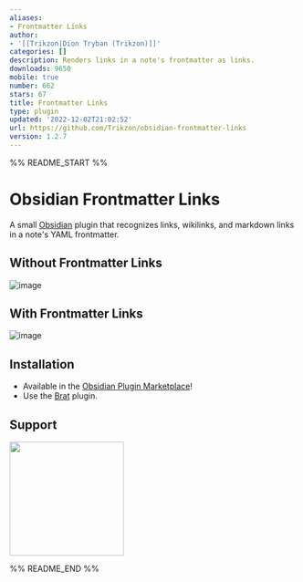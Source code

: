 ```yaml
---
aliases:
- Frontmatter Links
author:
- '[[Trikzon|Dion Tryban (Trikzon)]]'
categories: []
description: Renders links in a note's frontmatter as links.
downloads: 9650
mobile: true
number: 662
stars: 67
title: Frontmatter Links
type: plugin
updated: '2022-12-02T21:02:52'
url: https://github.com/Trikzon/obsidian-frontmatter-links
version: 1.2.7
---
```


%% README_START %%

# Obsidian Frontmatter Links
A small [Obsidian](https://obsidian.md/) plugin that recognizes links, wikilinks, and markdown links in a note's YAML frontmatter.

## Without Frontmatter Links
![image](https://user-images.githubusercontent.com/29845000/201154400-5578fd30-cdba-48e2-8904-3f3ce9533d10.png)

## With Frontmatter Links
![image](https://user-images.githubusercontent.com/29845000/201154480-00c71a82-12f4-450a-b00c-8d643b014b05.png)

## Installation
- Available in the [Obsidian Plugin Marketplace](https://obsidian.md/plugins?id=frontmatter-links)!
- Use the [Brat](https://github.com/TfTHacker/obsidian42-brat) plugin.

## Support
[<img src="https://user-images.githubusercontent.com/14358394/115450238-f39e8100-a21b-11eb-89d0-fa4b82cdbce8.png" width="200">](https://ko-fi.com/trikzon)


%% README_END %%